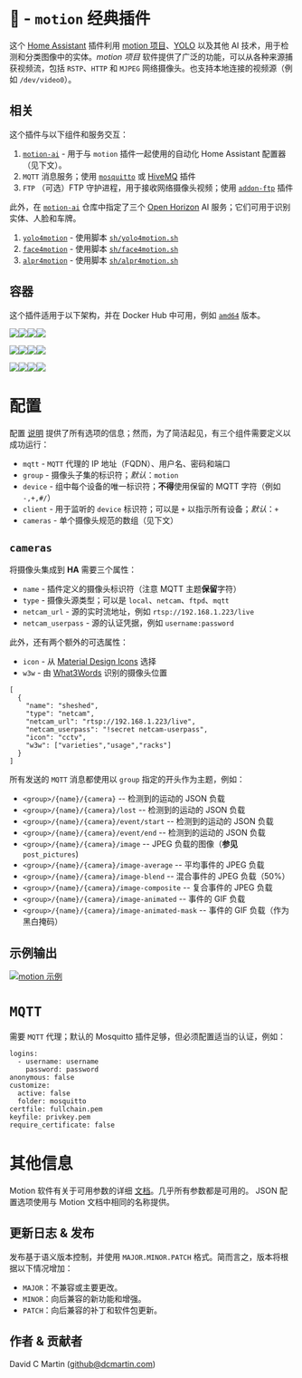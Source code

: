 # 🚀 - `motion` 经典插件

这个 [Home Assistant](http://home-assistant.io) 插件利用 [motion 项目](https://motion-project.github.io/)、[YOLO](https://pjreddie.com/darknet/yolo/) 以及其他 AI 技术，用于检测和分类图像中的实体。_motion 项目_ 软件提供了广泛的功能，可以从各种来源捕获视频流，包括 `RSTP`、`HTTP` 和 `MJPEG` 网络摄像头。也支持本地连接的视频源（例如 `/dev/video0`）。

## 相关

这个插件与以下组件和服务交互：

1. [`motion-ai`](http://github.com/dcmartin/motion-ai/tree/master/README.md) - 用于与 `motion` 插件一起使用的自动化 Home Assistant 配置器（见下文）。
1. `MQTT` 消息服务；使用 [`mosquitto`](https://github.com/home-assistant/hassio-addons/tree/master/mosquitto) 或 [HiveMQ](https://github.com/hassio-addons/addon-mqtt) 插件
1. `FTP` （可选）FTP 守护进程，用于接收网络摄像头视频；使用 [`addon-ftp`](https://github.com/hassio-addons/addon-ftp) 插件

此外，在 [`motion-ai`](http://github.com/dcmartin/motion-ai) 仓库中指定了三个 [Open Horizon](http://github.com/dcmartin/open-horizon) AI 服务；它们可用于识别实体、人脸和车牌。

1. [`yolo4motion`](https://github.com/dcmartin/open-horizon/blob/master/services/yolo4motion/README.md) - 使用脚本 [`sh/yolo4motion.sh`](http://github.com/dcmartin/motion-ai/tree/master/sh/yolo4motion.sh) 
1. [`face4motion`](https://github.com/dcmartin/open-horizon/blob/master/services/face4motion/README.md) - 使用脚本 [`sh/face4motion.sh`](http://github.com/dcmartin/motion-ai/tree/master/sh/face4motion.sh)
1. [`alpr4motion`](https://github.com/dcmartin/open-horizon/blob/master/services/alpr4motion/README.md) - 使用脚本 [`sh/alpr4motion.sh`](http://github.com/dcmartin/motion-ai/tree/master/sh/alpr4motion.sh)

## 容器

这个插件适用于以下架构，并在 Docker Hub 中可用，例如 [`amd64`](https://hub.docker.com/repository/docker/dcmartin/amd64-addon-motion-video0) 版本。

![](https://img.shields.io/badge/amd64-yes-green.svg)[![](https://images.microbadger.com/badges/image/dcmartin/amd64-addon-motion-video0.svg)](https://microbadger.com/images/dcmartin/amd64-addon-motion-video0)[![](https://images.microbadger.com/badges/version/dcmartin/amd64-addon-motion-video0.svg)](https://microbadger.com/images/dcmartin/amd64-addon-motion-video0)[![](https://img.shields.io/docker/pulls/dcmartin/amd64-addon-motion-video0.svg)](https://hub.docker.com/r/dcmartin/amd64-addon-motion-video0)

![](https://img.shields.io/badge/aarch64-yes-green.svg)[![](https://images.microbadger.com/badges/image/dcmartin/aarch64-addon-motion-video0.svg)](https://microbadger.com/images/dcmartin/aarch64-addon-motion-video0)[![](https://images.microbadger.com/badges/version/dcmartin/aarch64-addon-motion-video0.svg)](https://microbadger.com/images/dcmartin/aarch64-addon-motion-video0)[![](https://img.shields.io/docker/pulls/dcmartin/aarch64-addon-motion-video0.svg)](https://hub.docker.com/r/dcmartin/aarch64-addon-motion-video0)

![](https://img.shields.io/badge/armv7-yes-green.svg)[![](https://images.microbadger.com/badges/image/dcmartin/armv7-addon-motion-video0.svg)](https://microbadger.com/images/dcmartin/armv7-addon-motion-video0)[![](https://images.microbadger.com/badges/version/dcmartin/armv7-addon-motion-video0.svg)](https://microbadger.com/images/dcmartin/armv7-addon-motion-video0)[![](https://img.shields.io/docker/pulls/dcmartin/armv7-addon-motion-video0.svg)](https://hub.docker.com/r/dcmartin/armv7-addon-motion-video0)

# 配置

配置 [说明](https://github.com/dcmartin/hassio-addons/blob/master/motion-video0/DOCS.md) 提供了所有选项的信息；然而，为了简洁起见，有三个组件需要定义以成功运行：

+ `mqtt` - `MQTT` 代理的 IP 地址（FQDN）、用户名、密码和端口
+ `group` - 摄像头子集的标识符；_默认_：`motion`
+ `device` - 组中每个设备的唯一标识符；**不得**使用保留的 MQTT 字符（例如 `-,+,#/`）
+ `client` - 用于监听的 `device` 标识符；可以是 `+` 以指示所有设备；_默认_：`+`
+ `cameras` - 单个摄像头规范的数组（见下文）

## `cameras`

将摄像头集成到 **HA** 需要三个属性：

+ `name` - 插件定义的摄像头标识符（注意 MQTT 主题**保留**字符）
+ `type` - 摄像头源类型；可以是 `local`、`netcam`、`ftpd`、`mqtt`
+ `netcam_url` - 源的实时流地址，例如 `rtsp://192.168.1.223/live`
+ `netcam_userpass` - 源的认证凭据，例如 `username:password`

此外，还有两个额外的可选属性：

+ `icon` - 从 [Material Design Icons](http://materialdesignicons.com/) 选择
+ `w3w` - 由 [What3Words](http://what3words.com) 识别的摄像头位置

```
[
  {
    "name": "sheshed",
    "type": "netcam",
    "netcam_url": "rtsp://192.168.1.223/live",
    "netcam_userpass": "!secret netcam-userpass",
    "icon": "cctv",
    "w3w": ["varieties","usage","racks"]
  }
]
```

所有发送的 `MQTT` 消息都使用以 `group` 指定的开头作为主题，例如：

+ `<group>/{name}/{camera}` -- 检测到的运动的 JSON 负载
+ `<group>/{name}/{camera}/lost` -- 检测到的运动的 JSON 负载
+ `<group>/{name}/{camera}/event/start` -- 检测到的运动的 JSON 负载
+ `<group>/{name}/{camera}/event/end` -- 检测到的运动的 JSON 负载
+ `<group>/{name}/{camera}/image` -- JPEG 负载的图像（**参见** `post_pictures`)
+ `<group>/{name}/{camera}/image-average` -- 平均事件的 JPEG 负载
+ `<group>/{name}/{camera}/image-blend` -- 混合事件的 JPEG 负载（50%）
+ `<group>/{name}/{camera}/image-composite` -- 复合事件的 JPEG 负载
+ `<group>/{name}/{camera}/image-animated` -- 事件的 GIF 负载
+ `<group>/{name}/{camera}/image-animated-mask` -- 事件的 GIF 负载（作为黑白掩码）

## 示例输出

[![motion 示例](https://github.com/dcmartin/addon-motion/blob/master/docs/samples/motion-sample.png?raw=true)](http://github.com/dcmartin/addon-motion/docs/samples/motion-sample.png)

# `MQTT`

需要 `MQTT` 代理；默认的 Mosquitto 插件足够，但必须配置适当的认证，例如：

```
logins:
  - username: username
    password: password
anonymous: false
customize:
  active: false
  folder: mosquitto
certfile: fullchain.pem
keyfile: privkey.pem
require_certificate: false
```

# 其他信息

Motion 软件有关于可用参数的详细 [文档](https://motion-project.github.io/motion_config.html)。几乎所有参数都是可用的。
JSON 配置选项使用与 Motion 文档中相同的名称提供。

## 更新日志 & 发布

发布基于语义版本控制，并使用 `MAJOR.MINOR.PATCH` 格式。简而言之，版本将根据以下情况增加：

- `MAJOR`：不兼容或主要更改。
- `MINOR`：向后兼容的新功能和增强。
- `PATCH`：向后兼容的补丁和软件包更新。

## 作者 & 贡献者

David C Martin (github@dcmartin.com)

[commits]: https://github.com/dcmartin/hassio-addons/motion/commits/master
[contributors]: https://github.com/dcmartin/hassio-addons/motion/graphs/contributors
[dcmartin]: https://github.com/dcmartin
[issue]: https://github.com/dcmartin/hassio-addons/motion/issues
[keepchangelog]: http://keepachangelog.com/en/1.0.0/
[releases]: https://github.com/dcmartin/hassio-addons/motion/releases
[repository]: https://github.com/dcmartin/hassio-addons
[motionpkg]: https://motion-project.github.io]
[motiondoc]: https://motion-project.github.io/motion_config.html
[watsonvr]: https://www.ibm.com/watson/services/visual-recognition
[digitsgit]: https://github.com/nvidia/digits
[digits]: https://developer.nvidia.com/digits

<img width="1" src="//clustrmaps.com/map_v2.png?cl=ffffff&w=a&t=n&d=WFrWvzsRgpv7HiSkfWewUMTwpnMKbRdrAm2unNYv3gE" />